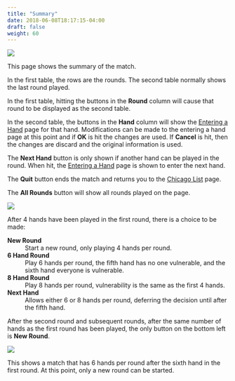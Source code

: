 ```yaml
---
title: "Summary"
date: 2018-06-08T18:17:15-04:00
draft: false
weight: 60
---
```


<div class="withBorder">

<img src="../images/gen/Chicago/SummaryPage.png"/>

</div>

This page shows the summary of the match.

In the first table, the rows are the rounds.  The second table normally shows the last round played.

In the first table, hitting the buttons in the **Round** column will cause that round to be displayed as the second table.

In the second table, the buttons in the **Hand** column will show the [Entering a Hand](hand.html) page for that hand.  Modifications can be made to the entering a hand page at this point and if **OK** is hit the changes are used.  If **Cancel** is hit, then the changes are discard and the original information is used. 

The **Next Hand** button is only shown if another hand can be played in the round.  When hit, the [Entering a Hand](hand.html) page is shown to enter the next hand.

The **Quit** button ends the match and returns you to the [Chicago List](list.html) page.

The **All Rounds** button will show all rounds played on the page.

<div class="withBorder">

<img src="../images/gen/Chicago/SummaryPage4.png"/>

</div>

After 4 hands have been played in the first round, there is a choice to be made:

<dl>
<dt><b>New Round</b></dt>
<dd>Start a new round, only playing 4 hands per round.</dd>
<dt><b>6 Hand Round</b></dt>
<dd>Play 6 hands per round, the fifth hand has no one vulnerable, and the sixth hand everyone is vulnerable.</dd>
<dt><b>8 Hand Round</b></dt>
<dd>Play 8 hands per round, vulnerability is the same as the first 4 hands.</dd>
<dt><b>Next Hand</b></dt>
<dd>Allows either 6 or 8 hands per round, deferring the decision until after the fifth hand.</dd>
</dl>

After the second round and subsequent rounds, after the same number of hands as the first round has been played, the only button on the bottom left is **New Round**.

<div class="withBorder">

<img src="../images/gen/Chicago/SummaryPage6.png"/>

</div>

This shows a match that has 6 hands per round after the sixth hand in the first round.  At this point, only a new round can be started.
